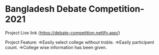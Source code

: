# Bangladesh Debate Competition-2021

Project Live link (https://debate-competition.netlify.app/)

Project Feature:
=>Easily select college without troble.
=>Easily participent count.
=>College wise information has been given.